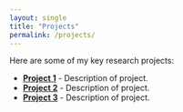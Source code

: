 ```yaml
---
layout: single
title: "Projects"
permalink: /projects/
---
```

Here are some of my key research projects:

- **[Project 1](#)** - Description of project.
- **[Project 2](#)** - Description of project.
- **[Project 3](#)** - Description of project.
